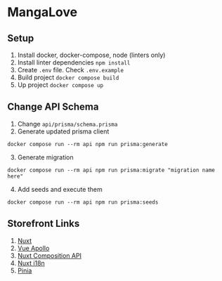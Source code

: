 # MangaLove

## Setup

1. Install docker, docker-compose, node (linters only)
2. Install linter dependencies `npm install`
3. Create `.env` file. Check `.env.example`
4. Build project `docker compose build`
5. Up project `docker compose up`

## Change API Schema

1. Change `api/prisma/schema.prisma`
2. Generate updated prisma client
```shell
docker compose run --rm api npm run prisma:generate
```
3. Generate migration
```shell
docker compose run --rm api npm run prisma:migrate "migration name here"
```
4. Add seeds and execute them
```shell
docker compose run --rm api npm run prisma:seeds
```

## Storefront Links
1. [Nuxt](https://nuxtjs.org/docs/get-started/installation)
2. [Vue Apollo](https://apollo.vuejs.org/guide/)
3. [Nuxt Composition API](https://composition-api.nuxtjs.org/getting-started/introduction)
4. [Nuxt i18n](https://i18n.nuxtjs.org/)
5. [Pinia](https://pinia.vuejs.org/introduction.html)
